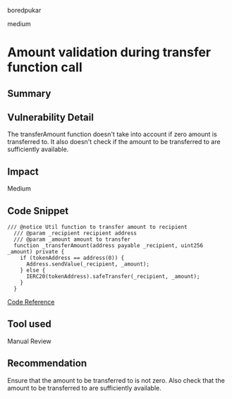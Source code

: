 boredpukar

medium

# Amount validation during transfer function call

## Summary

## Vulnerability Detail

The transferAmount function doesn't take into account if zero amount is transferred to. It also doesn't check if the amount to be transferred to are sufficiently available.

## Impact

Medium 

## Code Snippet
```solidity
/// @notice Util function to transfer amount to recipient
  /// @param _recipient recipient address
  /// @param _amount amount to transfer
  function _transferAmount(address payable _recipient, uint256 _amount) private {
    if (tokenAddress == address(0)) {
      Address.sendValue(_recipient, _amount);
    } else {
      IERC20(tokenAddress).safeTransfer(_recipient, _amount);
    }
  }
```

[Code Reference](https://github.com/allo-protocol/contracts/blob/5945ce84b592d8b9f1d0532233b001963d282376/contracts/payoutStrategy/MerklePayoutStrategy/MerklePayoutStrategyImplementation.sol#L146-#L155)

## Tool used

Manual Review

## Recommendation

Ensure that the amount to be transferred to is not zero. Also check that the amount to be transferred to are sufficiently available.
